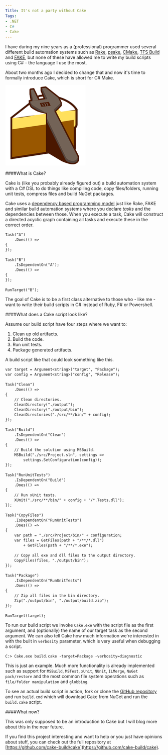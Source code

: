 ```yaml
---
Title: It's not a party without Cake
Tags:
- .NET
- C#
- Cake
---
```


I have during my nine years as a (professional) programmer used several different build automation systems such as [Rake](https://github.com/ruby/rake), [psake](https://github.com/psake/psake), [CMake](http://www.cmake.org/), [TFS Build](http://msdn.microsoft.com/en-us/library/ms181709.aspx) and [FAKE](http://fsharp.github.io/FAKE/), but none of these have allowed me to write my build scripts using C# - the language I use the most.

About two months ago I decided to change that and now it's time to formally introduce Cake, which is short for C# Make.

<!--excerpt-->

![Build Status](/images/cake-medium.png)

####What is Cake?

Cake is (like you probably already figured out) a build automation system with a C# DSL to do things like compiling code, copy files/folders, running unit tests, compress files and build NuGet packages. 

Cake uses a [dependency based programming model](http://martinfowler.com/articles/rake.html#DependencyBasedProgramming) just like Rake, FAKE and similar build automation systems where you declare *tasks* and the dependencies between those. When you execute a task, Cake will construct a directed acyclic graph containing all tasks and execute these in the correct order.

    Task("A")
        .Does(() =>
    {
    });

    Task("B")
        .IsDependentOn("A");
        .Does(() =>
    {
    });

    RunTarget("B");

The goal of Cake is to be a first class alternative to those who - like me - want to write their build scripts in C# instead of Ruby, F# or Powershell.

####What does a Cake script look like?

Assume our build script have four steps where we want to:

1. Clean up old artifacts.
2. Build the code.
3. Run unit tests.
4. Package generated artifacts.

A build script like that could look something like this.

    var target = Argument<string>("target", "Package");
    var config = Argument<string>("config", "Release");

    Task("Clean")
        .Does(() =>
    {
        // Clean directories.
        CleanDirectory("./output");
        CleanDirectory("./output/bin");
        CleanDirectories("./src/**/bin/" + config);
    });

    Task("Build")
        .IsDependentOn("Clean")
        .Does(() =>
    {
        // Build the solution using MSBuild.
        MSBuild("./src/Project.sln", settings => 
            settings.SetConfiguration(config));     
    });

    Task("RunUnitTests")
        .IsDependentOn("Build")
        .Does(() =>
    {
        // Run xUnit tests.
        XUnit("./src/**/bin/" + config + "/*.Tests.dll");
    });

    Task("CopyFiles")
        .IsDependentOn("RunUnitTests")
        .Does(() =>
    {
        var path = "./src/Project/bin/" + configuration;    
        var files = GetFiles(path + "/**/*.dll") 
            + GetFiles(path + "/**/*.exe");

        // Copy all exe and dll files to the output directory.
        CopyFiles(files, "./output/bin");
    });    

    Task("Package")
        .IsDependentOn("RunUnitTests")
        .Does(() =>
    {
        // Zip all files in the bin directory.
        Zip("./output/bin", "./output/build.zip");
    });

    RunTarget(target);

To run our build script we invoke `Cake.exe` with the script file as the first argument, and (optionally) the name of our target task as the second argument. We can also tell Cake how much information we're interested in with the built in `verbosity` parameter, which is very useful when debugging a script.

    C:> Cake.exe build.cake -target=Package -verbosity=diagnostic

This is just an example. Much more functionality is already implemented such as support for `MSBuild`, `MSTest`, `xUnit`, `NUnit`, `ILMerge`, `NuGet pack/restore` and the most common file system operations such as `file/folder manipulation` and `globbing`.

To see an actual build script in action, fork or clone the [GitHub repository](https://github.com/cake-build/cake) and run `build.cmd` which will download Cake from NuGet and run the `build.cake` script.

####What now?

This was only supposed to be an introduction to Cake but I will blog more about this in the near future.

If you find this project interesting and want to help or you just have opinions about stuff, you can check out the full repository at [https://github.com/cake-build/cake](https://github.com/cake-build/cake).